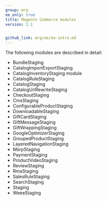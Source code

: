 ```yaml
---
group: mrg
ee_only: true
title: Magento Commerce modules
version: 2.1


github_link: mrg/ee/ee-intro.md
---
```


The following modules are described in detail:

* BundleStaging
* CatalogImportExportStaging
* CatalogInventoryStaging module
* CatalogRuleStaging
* CatalogStaging
* CatalogUrlRewriteStaging
* CheckoutStaging
* CmsStaging
* ConfigurableProductStaging
* DownloadableStaging
* GiftCardStaging
* GiftMessageStaging
* GiftWrappingStaging
* GoogleOptimizerStaging
* GroupedProductStaging
* LayeredNavigationStaging
* MsrpStaging
* PaymentStaging
* ProductVideoStaging
* ReviewStaging
* RmaStaging
* SalesRuleStaging
* SearchStaging
* Staging
* WeeeStaging
